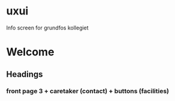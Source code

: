 # uxui
Info screen for grundfos kollegiet

<h1> Welcome
<h2> Headings
<h3> front page 3 + caretaker (contact) + buttons (facilities)